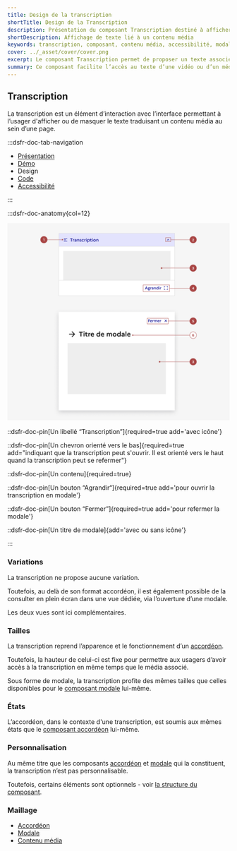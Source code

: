 ```yaml
---
title: Design de la transcription
shortTitle: Design de la Transcription
description: Présentation du composant Transcription destiné à afficher un texte associé à un contenu média dans une interface.
shortDescription: Affichage de texte lié à un contenu média
keywords: transcription, composant, contenu média, accessibilité, modale, accordéon, design système, DSFR
cover: ../_asset/cover/cover.png
excerpt: Le composant Transcription permet de proposer un texte associé à un contenu média, à afficher ou masquer dans une interface, sous forme d’accordéon ou de modale.
summary: Ce composant facilite l’accès au texte d’une vidéo ou d’un média pour les usagers qui en ont besoin, en l’affichant sur la même page dans une zone repliable ou via une modale. Il est conçu pour garantir une lecture simultanée fluide et accessible, avec une structure claire et des règles d’intégration strictes.
---
```


## Transcription

La transcription est un élément d’interaction avec l’interface permettant à l’usager d'afficher ou de masquer le texte traduisant un contenu média au sein d’une page.

:::dsfr-doc-tab-navigation

- [Présentation](../index.md)
- [Démo](../demo/index.md)
- Design
- [Code](../code/index.md)
- [Accessibilité](../accessibility/index.md)

:::

:::dsfr-doc-anatomy{col=12}

![Anatomie de la transcription](../_asset/anatomy/anatomy-1.png)

::dsfr-doc-pin[Un libellé “Transcription”]{required=true add='avec icône'}

::dsfr-doc-pin[Un chevron orienté vers le bas]{required=true add="indiquant que la transcription peut s'ouvrir. Il est orienté vers le haut quand la transcription peut se refermer"}

::dsfr-doc-pin[Un contenu]{required=true}

::dsfr-doc-pin[Un bouton “Agrandir“]{required=true add='pour ouvrir la transcription en modale'}

::dsfr-doc-pin[Un bouton “Fermer”]{required=true add='pour refermer la modale'}

::dsfr-doc-pin[Un titre de modale]{add='avec ou sans icône'}

:::

### Variations

La transcription ne propose aucune variation.

Toutefois, au delà de son format accordéon, il est également possible de la consulter en plein écran dans une vue dédiée, via l’ouverture d’une modale.

Les deux vues sont ici complémentaires.

### Tailles

La transcription reprend l’apparence et le fonctionnement d’un [accordéon](../../../../accordion/_part/doc/index.md).

Toutefois, la hauteur de celui-ci est fixe pour permettre aux usagers d’avoir accès à la transcription en même temps que le média associé.

Sous forme de modale, la transcription profite des mêmes tailles que celles disponibles pour le [composant modale](../../../../modal/_part/doc/index.md) lui-même.

### États

L’accordéon, dans le contexte d'une transcription, est soumis aux mêmes états que le [composant accordéon](../../../../accordion/_part/doc/index.md) lui-même.

### Personnalisation

Au même titre que les composants [accordéon](../../../../accordion/_part/doc/index.md) et [modale](../../../../modal/_part/doc/index.md) qui la constituent, la transcription n’est pas personnalisable.

Toutefois, certains éléments sont optionnels - voir [la structure du composant](../../../../transcription/_part/doc/index.md).

### Maillage

- [Accordéon](../../../../accordion/_part/doc/index.md)
- [Modale](../../../../modal/_part/doc/index.md)
- [Contenu média](../../../../content/_part/doc/index.md)
